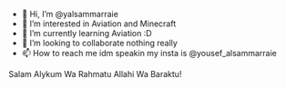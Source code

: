 - 👋 Hi, I’m @yalsammarraie
- 👀 I’m interested in Aviation and Minecraft
- 🌱 I’m currently learning Aviation :D
- 💞️ I’m looking to collaborate nothing really
- 📫 How to reach me idm speakin my insta is @yousef_alsammarraie

<!---
yalsammarraie/yalsammarraie is a ✨ special ✨ repository because its `README.md` (this file) appears on your GitHub profile.
You can click the Preview link to take a look at your changes.
--->
Salam Alykum Wa Rahmatu Allahi Wa Baraktu!
